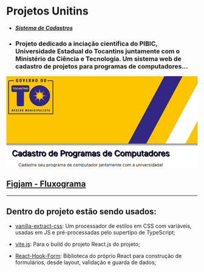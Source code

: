 # Projetos Unitins

- ***[Sistema de Cadastros](https://projetos-unitins.vercel.app/)***
- ### **Projeto dedicado a inciação científica do PIBIC, Universidade Estadual do Tocantins juntamente com o Ministério da Ciência e Tecnologia. Um sistema web de cadastro de projetos para programas de computadores...**

<img src="./public/print.png">


## [Figjam - Fluxograma](https://www.figma.com/file/HqW6H7awPQV2vcWUTlUja0/Fluxograma-Cadastro-Programas-de-Computadores---PIBIC?node-id=0%3A1&t=y9G0qPcIryB9JzH4-1)
---

## Dentro do projeto estão sendo usados:

- [vanilla-extract-css](https://vanilla-extract.style/): Um processador de estilos em CSS com variáveis, usadas em JS e pré-processadas pelo supertipo de TypeScript;

- [vite.js](https://vitejs.dev/): Para o build do projeto React.js do projeto;

- [React-Hook-Form](https://react-hook-form.com/): Biblioteca do próprio React para construção de formulários, desde layout, validação e guarda de dados;
